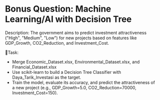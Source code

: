 # Bonus Question: Machine Learning/AI with Decision Tree
Description: The government aims to predict investment attractiveness ("High", "Medium", "Low") for new projects based on features like GDP_Growth, CO2_Reduction, and Investment_Cost.

📌Task:

- Merge Economic_Dataset.xlsx, Environmental_Dataset.xlsx, and Financial_Dataset.xlsx
- Use scikit-learn to build a Decision Tree Classifier with Daya_Tarik_Investasi as the target.
- Train the model, evaluate its accuracy, and predict the attractiveness of a new project (e.g., GDP_Growth=5.0, CO2_Reduction=70000, Investment_Cost=150).


